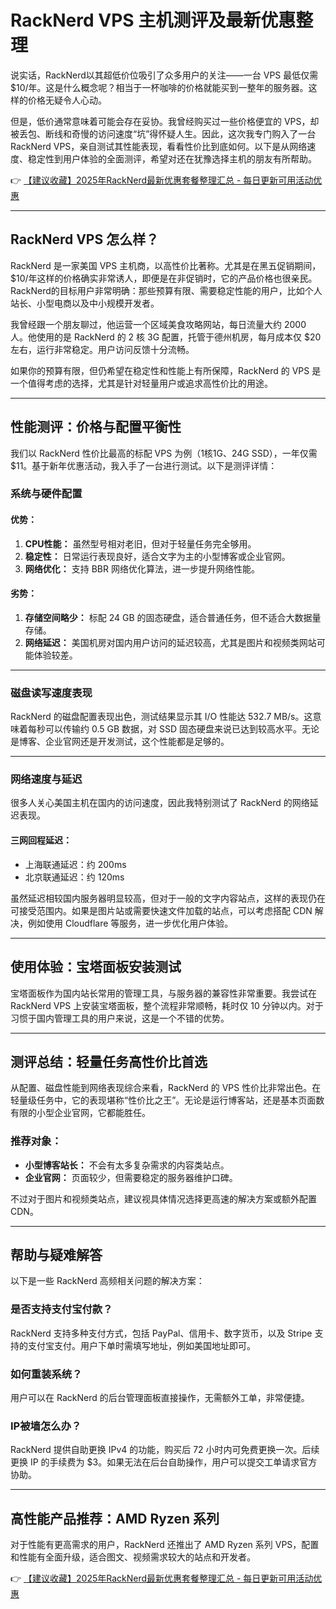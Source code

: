 # RackNerd VPS 主机测评及最新优惠整理

说实话，RackNerd以其超低价位吸引了众多用户的关注——一台 VPS 最低仅需 $10/年。这是什么概念呢？相当于一杯咖啡的价格就能买到一整年的服务器。这样的价格无疑令人心动。

但是，低价通常意味着可能会存在妥协。我曾经购买过一些价格便宜的 VPS，却被丢包、断线和奇慢的访问速度“坑”得怀疑人生。因此，这次我专门购入了一台 RackNerd VPS，亲自测试其性能表现，看看性价比到底如何。以下是从网络速度、稳定性到用户体验的全面测评，希望对还在犹豫选择主机的朋友有所帮助。

👉 [【建议收藏】2025年RackNerd最新优惠套餐整理汇总 - 每日更新可用活动优惠](https://bit.ly/Rack_Nerd)

---

## RackNerd VPS 怎么样？

RackNerd 是一家美国 VPS 主机商，以高性价比著称。尤其是在黑五促销期间，$10/年这样的价格确实非常诱人，即便是在非促销时，它的产品价格也很亲民。RackNerd的目标用户非常明确：那些预算有限、需要稳定性能的用户，比如个人站长、小型电商以及中小规模开发者。

我曾经跟一个朋友聊过，他运营一个区域美食攻略网站，每日流量大约 2000 人。他使用的是 RackNerd 的 2 核 3G 配置，托管于德州机房，每月成本仅 $20 左右，运行非常稳定。用户访问反馈十分流畅。

如果你的预算有限，但仍希望在稳定性和性能上有所保障，RackNerd 的 VPS 是一个值得考虑的选择，尤其是针对轻量用户或追求高性价比的用途。

---

## 性能测评：价格与配置平衡性

我们以 RackNerd 性价比最高的标配 VPS 为例（1核1G、24G SSD），一年仅需 $11。基于新年优惠活动，我入手了一台进行测试。以下是测评详情：

### 系统与硬件配置

#### 优势：
1. **CPU性能：** 虽然型号相对老旧，但对于轻量任务完全够用。
2. **稳定性：** 日常运行表现良好，适合文字为主的小型博客或企业官网。
3. **网络优化：** 支持 BBR 网络优化算法，进一步提升网络性能。

#### 劣势：
1. **存储空间略少：** 标配 24 GB 的固态硬盘，适合普通任务，但不适合大数据量存储。
2. **网络延迟：** 美国机房对国内用户访问的延迟较高，尤其是图片和视频类网站可能体验较差。

---

### 磁盘读写速度表现

RackNerd 的磁盘配置表现出色，测试结果显示其 I/O 性能达 532.7 MB/s。这意味着每秒可以传输约 0.5 GB 数据，对 SSD 固态硬盘来说已达到较高水平。无论是博客、企业官网还是开发测试，这个性能都是足够的。

---

### 网络速度与延迟

很多人关心美国主机在国内的访问速度，因此我特别测试了 RackNerd 的网络延迟表现。

#### 三网回程延迟：
- 上海联通延迟：约 200ms
- 北京联通延迟：约 120ms

虽然延迟相较国内服务器明显较高，但对于一般的文字内容站点，这样的表现仍在可接受范围内。如果是图片站或需要快速文件加载的站点，可以考虑搭配 CDN 解决，例如使用 Cloudflare 等服务，进一步优化用户体验。

---

## 使用体验：宝塔面板安装测试

宝塔面板作为国内站长常用的管理工具，与服务器的兼容性非常重要。我尝试在 RackNerd VPS 上安装宝塔面板，整个流程非常顺畅，耗时仅 10 分钟以内。对于习惯于国内管理工具的用户来说，这是一个不错的优势。

---

## 测评总结：轻量任务高性价比首选

从配置、磁盘性能到网络表现综合来看，RackNerd 的 VPS 性价比非常出色。在轻量级任务中，它的表现堪称“性价比之王”。无论是运行博客站，还是基本页面数有限的小型企业官网，它都能胜任。

### 推荐对象：
- **小型博客站长：** 不会有太多复杂需求的内容类站点。
- **企业官网：** 页面较少，但需要稳定的服务器维护口碑。

不过对于图片和视频类站点，建议视具体情况选择更高速的解决方案或额外配置 CDN。

---

## 帮助与疑难解答

以下是一些 RackNerd 高频相关问题的解决方案：

### 是否支持支付宝付款？
RackNerd 支持多种支付方式，包括 PayPal、信用卡、数字货币，以及 Stripe 支持的支付宝支付。用户下单时需填写地址，例如美国地址即可。

### 如何重装系统？
用户可以在 RackNerd 的后台管理面板直接操作，无需额外工单，非常便捷。

### IP被墙怎么办？
RackNerd 提供自助更换 IPv4 的功能，购买后 72 小时内可免费更换一次。后续更换 IP 的手续费为 $3。如果无法在后台自助操作，用户可以提交工单请求官方协助。

---

## 高性能产品推荐：AMD Ryzen 系列

对于性能有更高需求的用户，RackNerd 还推出了 AMD Ryzen 系列 VPS，配置和性能有全面升级，适合图文、视频需求较大的站点和开发者。

👉 [【建议收藏】2025年RackNerd最新优惠套餐整理汇总 - 每日更新可用活动优惠](https://bit.ly/Rack_Nerd)